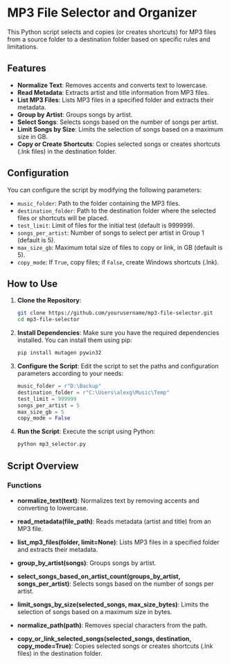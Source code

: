 # MP3 File Selector and Organizer

This Python script selects and copies (or creates shortcuts) for MP3 files from a source folder to a destination folder based on specific rules and limitations.

## Features

- **Normalize Text**: Removes accents and converts text to lowercase.
- **Read Metadata**: Extracts artist and title information from MP3 files.
- **List MP3 Files**: Lists MP3 files in a specified folder and extracts their metadata.
- **Group by Artist**: Groups songs by artist.
- **Select Songs**: Selects songs based on the number of songs per artist.
- **Limit Songs by Size**: Limits the selection of songs based on a maximum size in GB.
- **Copy or Create Shortcuts**: Copies selected songs or creates shortcuts (.lnk files) in the destination folder.

## Configuration

You can configure the script by modifying the following parameters:

- `music_folder`: Path to the folder containing the MP3 files.
- `destination_folder`: Path to the destination folder where the selected files or shortcuts will be placed.
- `test_limit`: Limit of files for the initial test (default is 999999).
- `songs_per_artist`: Number of songs to select per artist in Group 1 (default is 5).
- `max_size_gb`: Maximum total size of files to copy or link, in GB (default is 5).
- `copy_mode`: If `True`, copy files; if `False`, create Windows shortcuts (.lnk).

## How to Use

1. **Clone the Repository**:
    ```sh
    git clone https://github.com/yourusername/mp3-file-selector.git
    cd mp3-file-selector
    ```

2. **Install Dependencies**:
    Make sure you have the required dependencies installed. You can install them using pip:
    ```sh
    pip install mutagen pywin32
    ```

3. **Configure the Script**:
    Edit the script to set the paths and configuration parameters according to your needs:
    ```python
    music_folder = r"D:\Backup"
    destination_folder = r"C:\Users\alexg\Music\Temp"
    test_limit = 999999
    songs_per_artist = 5
    max_size_gb = 5
    copy_mode = False
    ```

4. **Run the Script**:
    Execute the script using Python:
    ```sh
    python mp3_selector.py
    ```

## Script Overview

### Functions

- **normalize_text(text)**:
    Normalizes text by removing accents and converting to lowercase.

- **read_metadata(file_path)**:
    Reads metadata (artist and title) from an MP3 file.

- **list_mp3_files(folder, limit=None)**:
    Lists MP3 files in a specified folder and extracts their metadata.

- **group_by_artist(songs)**:
    Groups songs by artist.

- **select_songs_based_on_artist_count(groups_by_artist, songs_per_artist)**:
    Selects songs based on the number of songs per artist.

- **limit_songs_by_size(selected_songs, max_size_bytes)**:
    Limits the selection of songs based on a maximum size in bytes.

- **normalize_path(path)**:
    Removes special characters from the path.

- **copy_or_link_selected_songs(selected_songs, destination, copy_mode=True)**:
    Copies selected songs or creates shortcuts (.lnk files) in the destination folder.

